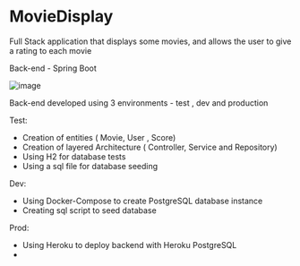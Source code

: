 # MovieDisplay


Full Stack application that displays some movies, and allows the user to give a rating to each movie

Back-end - Spring Boot

![image](https://user-images.githubusercontent.com/49655819/158075163-332419aa-d41f-4935-bc51-55176bf1aa1e.png)

Back-end developed using 3 environments - test , dev and production

Test:

<ul>
  <li> Creation of entities ( Movie, User , Score)</li>
  <li> Creation of layered Architecture ( Controller, Service and Repository)</li>
  <li> Using H2 for database tests </li>
  <li> Using a sql file for database seeding</li>
</ul>

Dev:

<ul>
  <li> Using Docker-Compose to create PostgreSQL database instance</li>
  <li> Creating sql script to seed database</li>
</ul>

Prod:

<ul>
  <li>Using Heroku to deploy backend with Heroku PostgreSQL <li>
</ul>
